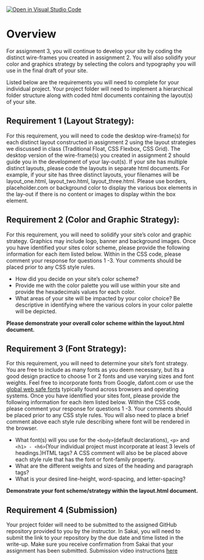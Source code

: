[![Open in Visual Studio Code](https://classroom.github.com/assets/open-in-vscode-c66648af7eb3fe8bc4f294546bfd86ef473780cde1dea487d3c4ff354943c9ae.svg)](https://classroom.github.com/online_ide?assignment_repo_id=8810113&assignment_repo_type=AssignmentRepo)
# Overview

For assignment 3, you will continue to develop your site by coding the distinct wire-frames you created in assignment 2.  You will also solidify your color and graphics strategy by selecting the colors and typography you will use in the final draft of your site. 


Listed below are the  requirements you will need to complete for your individual project. Your project folder will need to  implement a hierarchical folder structure along with coded html documents containing the layout(s) of your site.

## Requirement 1 (Layout Strategy): 

For this requirement, you will need to code the desktop wire-frame(s) for each distinct layout constructed in assignment 2 using the layout strategies we discussed in class (Traditional Float, CSS Flexbox, CSS Grid).   The desktop version of the wire-frame(s) you created in assignment 2 should guide you in the development of your lay-out(s). If your site has multiple distinct layouts, please code the layouts in separate html documents.  For example, if your site has three distinct layouts, your filenames will be layout_one.html, layout_two.html, layout_three.html.   Please use borders, placeholder.com or background color to display the various box elements in the lay-out if there is no content or images to display within the box element.

## Requirement 2 (Color and Graphic Strategy): 

For this requirement, you will need to solidify your site’s color and graphic strategy.  Graphics may include logo, banner and background images. Once you have identified your sites color scheme, please provide the following information for each item listed below.  Within in the CSS code, please comment your response for questions 1 -3.  Your comments should be placed prior to any CSS style rules. 

- How did you decide on your site’s color scheme? 
- Provide me with the color palette you will use within your site and provide the hexadecimals values for each color.
- What areas of your site will be impacted by your color choice? Be descriptive in identifying where the various colors in your color palette will be depicted.  

**Please demonstrate your overall color scheme within the layout.html document.**

## Requirement 3 (Font Strategy): 
For this requirement, you will need to determine your site’s font strategy.  You are free to include as many fonts as you deem necessary, but its a good design practice to choose 1 or 2 fonts and use varying sizes and font weights. Feel free to incorporate fonts from Google, dafont.com or use the [global web safe fonts](https://www.w3schools.com/cssref/css_websafe_fonts.asp) typically found across browsers and operating systems.  Once you have identified your sites font, please provide the following information for each item listed below.  Within the CSS code, please comment your response for questions 1 -3.  Your comments should be placed prior to any CSS style rules.  You will also need to place a brief comment above each style rule  describing where font will be rendered in the browser.

- What font(s) will you use for the ```<body>```(default declarations), ```<p>``` and ```<h1> - <h6>```(Your individual project must incorporate at least 3 levels of headings.)HTML tags? A CSS comment will also be be placed above each style rule that has the font or font-family property.
- What are the different weights and sizes of the heading and paragraph tags? 
- What is your desired line-height, word-spacing, and letter-spacing?

**Demonstrate your font scheme/strategy within the layout.html document.**

## Requirement 4 (Submission)
Your project folder will need to be submitted to the assigned GitHub repository provided to you by the instructor. In Sakai, you will need to submit the link to your repository by the due date and time listed in the write-up. Make sure you receive confirmation from Sakai that your assignment has been submitted. Submission video instructions [here](https://instructorc.github.io/site/slides/presentation/video/github_upload.mp4) 
